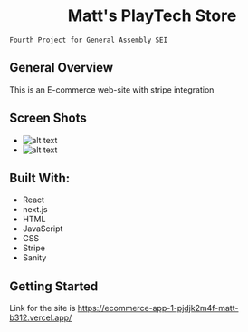 
<h1 align="center">Matt's PlayTech Store</h1>

    Fourth Project for General Assembly SEI

</div>

## General Overview

This is an E-commerce web-site with stripe integration


## Screen Shots

* ![alt text]()
* ![alt text]()


## Built With:

- React
- next.js
- HTML
- JavaScript
- CSS
- Stripe
- Sanity




## Getting Started

Link for the site is https://ecommerce-app-1-pjdjk2m4f-matt-b312.vercel.app/
